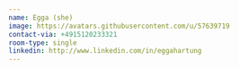 ```yaml
---
name: Egga (she)
image: https://avatars.githubusercontent.com/u/57639719
contact-via: +4915120233321
room-type: single
linkedin: http://www.linkedin.com/in/eggahartung
---
```

